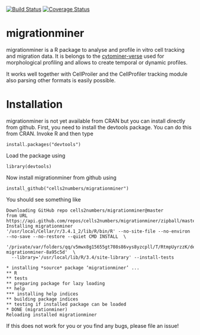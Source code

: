 [![Build Status](https://travis-ci.org/cells2numbers/migrationminer.svg?branch=master)](https://travis-ci.org/cells2numbers/migrationminer) 
[![Coverage Status](https://img.shields.io/codecov/c/github/cells2numbers/migrationminer/master.svg)](https://codecov.io/github/cells2numbers/migrationminer?branch=master)

# migrationminer
migrationminer is a R package to analyse and profile in vitro cell tracking and migration data. It is belongs to the [cytominer-verse](https://github.com/cytomining/) used for morphological profiling and allows to create temporal or dynamic profiles. 

It works well together with CellProiler and the CellProfiler tracking module also parsing other formats is easily possible.

# Installation 
migrationminer is not yet available from CRAN but you can install directly from github. First, you need to install the devtools package. You can do this from CRAN. Invoke R and then type

```
install.packages("devtools")
```

Load the package using 

```
library(devtools)
```
Now install migrationminer from github using
```
install_github("cells2numbers/migrationminer")
```

You should see something like 
```
Downloading GitHub repo cells2numbers/migrationminer@master
from URL https://api.github.com/repos/cells2numbers/migrationminer/zipball/master
Installing migrationminer
'/usr/local/Cellar/r/3.4.1_2/lib/R/bin/R' --no-site-file --no-environ --no-save --no-restore --quiet CMD INSTALL  \
  '/private/var/folders/qq/v5mwx8g15655gt708s86vys8yzcpll/T/RtmpUyrzzK/devtoolse7f945c7b360/cells2numbers-migrationminer-8a95c5d'  \
  --library='/usr/local/lib/R/3.4/site-library' --install-tests 

* installing *source* package ‘migrationminer’ ...
** R
** tests
** preparing package for lazy loading
** help
*** installing help indices
** building package indices
** testing if installed package can be loaded
* DONE (migrationminer)
Reloading installed migrationminer
```

If this does not work for you or you find any bugs, please file an issue! 
